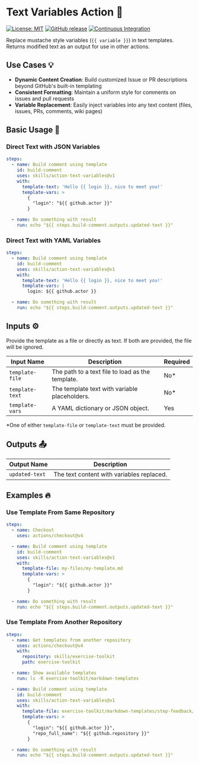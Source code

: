 # Text Variables Action 📝

[![License: MIT](https://img.shields.io/badge/License-MIT-yellow.svg)](https://opensource.org/licenses/MIT)
[![GitHub release](https://img.shields.io/github/release/skills/action-text-variables.svg)](https://github.com/skills/action-text-variables/releases)
[![Continuous Integration](https://github.com/skills/action-text-variables/actions/workflows/ci.yml/badge.svg)](https://github.com/skills/action-text-variables/actions/workflows/ci.yml)

Replace mustache style variables (`{{ variable }}`) in text templates. Returns
modified text as an output for use in other actions.

## Use Cases 💡

- **Dynamic Content Creation**: Build customized Issue or PR descriptions beyond
  GitHub's built-in templating
- **Consistent Formatting**: Maintain a uniform style for comments on issues and
  pull requests
- **Variable Replacement**: Easily inject variables into any text content
  (files, issues, PRs, comments, wiki pages)

## Basic Usage 🚀

### Direct Text with JSON Variables

```yaml
steps:
  - name: Build comment using template
    id: build-comment
    uses: skills/action-text-variables@v1
    with:
      template-text: 'Hello {{ login }}, nice to meet you!'
      template-vars: >
        {
          "login": "${{ github.actor }}"
        }

  - name: Do something with result
    run: echo "${{ steps.build-comment.outputs.updated-text }}"
```

### Direct Text with YAML Variables

```yaml
steps:
  - name: Build comment using template
    id: build-comment
    uses: skills/action-text-variables@v1
    with:
      template-text: 'Hello {{ login }}, nice to meet you!'
      template-vars: |
        login: ${{ github.actor }}

  - name: Do something with result
    run: echo "${{ steps.build-comment.outputs.updated-text }}"
```

## Inputs ⚙️

Provide the template as a file or directly as text. If both are provided, the
file will be ignored.

| Input Name      | Description                                      | Required |
| --------------- | ------------------------------------------------ | -------- |
| `template-file` | The path to a text file to load as the template. | No\*     |
| `template-text` | The template text with variable placeholders.    | No\*     |
| `template-vars` | A YAML dictionary or JSON object.                | Yes      |

\*One of either `template-file` or `template-text` must be provided.

## Outputs 📤

| Output Name    | Description                               |
| -------------- | ----------------------------------------- |
| `updated-text` | The text content with variables replaced. |

## Examples 🔥

### Use Template From Same Repository

```yaml
steps:
  - name: Checkout
    uses: actions/checkout@v4

  - name: Build comment using template
    id: build-comment
    uses: skills/action-text-variables@v1
    with:
      template-file: my-files/my-template.md
      template-vars: >
        {
          "login": "${{ github.actor }}"
        }

  - name: Do something with result
    run: echo "${{ steps.build-comment.outputs.updated-text }}"
```

### Use Template From Another Repository

<!-- prettier-ignore-start -->
```yaml
steps:
  - name: Get templates from another repository
    uses: actions/checkout@v4
    with:
      repository: skills/exercise-toolkit
      path: exercise-toolkit

  - name: Show available templates
    run: ls -R exercise-toolkit/markdown-templates

  - name: Build comment using template
    id: build-comment
    uses: skills/action-text-variables@v1
    with:
      template-file: exercise-toolkit/markdown-templates/step-feedback/lesson-finished.md
      template-vars: >
        {
          "login": "${{ github.actor }}",
          "repo_full_name": "${{ github.repository }}"
        }

  - name: Do something with result
    run: echo "${{ steps.build-comment.outputs.updated-text }}"
```
<!-- prettier-ignore-end -->
